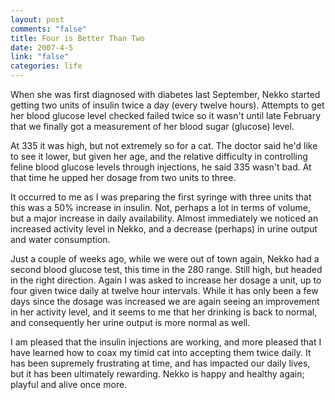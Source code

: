 ```yaml
--- 
layout: post
comments: "false"
title: Four is Better Than Two
date: 2007-4-5
link: "false"
categories: life
---
```

When she was first diagnosed with diabetes last September, Nekko started getting two units of insulin twice a day (every twelve hours). Attempts to get her blood glucose level checked failed twice so it wasn't until late February that we finally got a measurement of her blood sugar (glucose) level.

At 335 it was high, but not extremely so for a cat. The doctor said he'd like to see it lower, but given her age, and the relative difficulty in controlling feline blood glucose levels through injections, he said 335 wasn't bad. At that time he upped her dosage from two units to three.

It occurred to me as I was preparing the first syringe with three units that this was a 50% increase in insulin. Not, perhaps a lot in terms of volume, but a major increase in daily availability. Almost immediately we noticed an increased activity level in Nekko, and a decrease (perhaps) in urine output and water consumption.

Just a couple of weeks ago, while we were out of town again, Nekko had a second blood glucose test, this time in the 280 range. Still high, but headed in the right direction. Again I was asked to increase her dosage a unit, up to four given twice daily at twelve hour intervals. While it has only been a few days since the dosage was increased we are again seeing an improvement in her activity level, and it seems to me that her drinking is back to normal, and consequently her urine output is more normal as well.

I am pleased that the insulin injections are working, and more pleased that I have learned how to coax my timid cat into accepting them twice daily. It has been supremely frustrating at time, and has impacted our daily lives, but it has been ultimately rewarding. Nekko is happy and healthy again; playful and alive once more.

